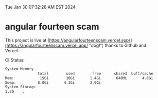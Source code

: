 Tue Jan 30 07:32:28 AM EST 2024

# angular fourteen scam


This project is live at [https://angularfourteenscam.vercel.app/](https://angularfourteenscam.vercel.app/ "dog!") thanks to Github and Vercel.

CI Status: 

```bash
System Memory
               total        used        free      shared  buff/cache   available
Mem:            15Gi        10Gi       1.4Gi       648Mi       4.8Gi       5.2Gi
Swap:          8.0Gi       4.1Gi       3.9Gi
System Storage
1.3G	.
```
```bash
